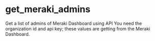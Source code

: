 # get_meraki_admins
Get a list of admins of Meraki Dashboard using API
You need the organization id and api key; these values
are getting from the Meraki Dashboard.
